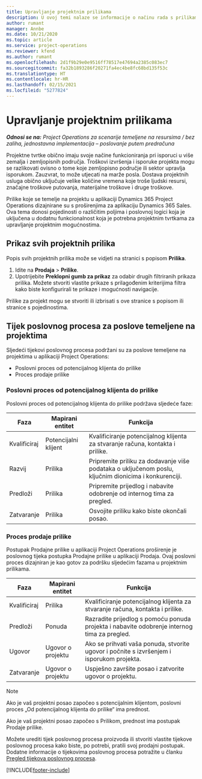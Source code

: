 ```yaml
---
title: Upravljanje projektnim prilikama
description: U ovoj temi nalaze se informacije o načinu rada s prilikama koje su povezane s projektima.
author: rumant
manager: Annbe
ms.date: 10/21/2020
ms.topic: article
ms.service: project-operations
ms.reviewer: kfend
ms.author: rumant
ms.openlocfilehash: 2d1f9b29e0e9516ff78517e47694a2385c083ec7
ms.sourcegitcommit: fa32b1893286f20271fa4ec4be8fc68bd135f53c
ms.translationtype: HT
ms.contentlocale: hr-HR
ms.lasthandoff: 02/15/2021
ms.locfileid: "5277824"
---
```

# <a name="manage-project-based-opportunities"></a>Upravljanje projektnim prilikama

_**Odnosi se na:** Project Operations za scenarije temeljene na resursima / bez zaliha, jednostavna implementacija – poslovanje putem predračuna_

Projektne tvrtke obično imaju svoje načine funkcioniranja pri isporuci u više zemalja i zemljopisnih područja. Troškovi izvršenja i isporuke projekta mogu se razlikovati ovisno o tome koje zemljopisno područje ili sektor upravlja isporukom. Zauzvrat, to može utjecati na marže posla. Dostava projektnih usluga obično uključuje velike količine vremena koje troše ljudski resursi, značajne troškove putovanja, materijalne troškove i druge troškove.

Prilike koje se temelje na projektu u aplikaciji Dynamics 365 Project Operations dizajnirane su s proširenjima za aplikaciju Dynamics 365 Sales. Ova tema donosi pojedinosti o različitim poljima i poslovnoj logici koja je uključena u dodatnu funkcionalnost koja je potrebna projektnim tvrtkama za upravljanje projektnim mogućnostima.

## <a name="view-all-project-based-opportunities"></a>Prikaz svih projektnih prilika

Popis svih projektnih prilika može se vidjeti na stranici s popisom **Prilika**. 

1. Idite na **Prodaja** > **Prilike**.
2. Upotrijebite **Preklopni gumb za prikaz** za odabir drugih filtriranih prikaza prilika. Možete stvoriti vlastite prikaze s prilagođenim kriterijima filtra kako biste konfigurirali te prikaze i mogućnosti navigacije.

Prilike za projekt mogu se stvoriti ili izbrisati s ove stranice s popisom ili stranice s pojedinostima.

## <a name="business-process-flow-for-project-based-deals"></a>Tijek poslovnog procesa za poslove temeljene na projektima

Sljedeći tijekovi poslovnog procesa podržani su za poslove temeljene na projektima u aplikaciji Project Operations:

- Poslovni proces od potencijalnog klijenta do prilike
- Proces prodaje prilike

### <a name="lead-to-opportunity-business-process"></a>Poslovni proces od potencijalnog klijenta do prilike 
Poslovni proces od potencijalnog klijenta do prilike podržava sljedeće faze:

| Faza | Mapirani entitet | Funkcija |
| --- | --- | --- |
| Kvalificiraj | Potencijalni klijent | Kvalificiranje potencijalnog klijenta za stvaranje računa, kontakta i prilike. |
| Razvij | Prilika | Pripremite priliku za dodavanje više podataka o uključenom poslu, ključnim dionicima i konkurenciji. |
| Predloži | Prilika | Pripremite prijedlog i nabavite odobrenje od internog tima za pregled. |
| Zatvaranje | Prilika | Osvojite priliku kako biste okončali posao. |

### <a name="opportunity-sales-process"></a>Proces prodaje prilike
Postupak Prodajne prilike u aplikaciji Project Operations proširenje je poslovnog tijeka postupka Prodajne prilike u aplikaciji Prodaja. Ovaj poslovni proces dizajniran je kao gotov za podršku sljedećim fazama u projektnim prilikama.

| Faza | Mapirani entitet | Funkcija |
| --- | --- | --- |
| Kvalificiraj | Prilika | Kvalificiranje potencijalnog klijenta za stvaranje računa, kontakta i prilike. |
| Predloži | Ponuda | Razradite prijedlog s pomoću ponuda projekta i nabavite odobrenje internog tima za pregled. |
| Ugovor | Ugovor o projektu | Ako se prihvati vaša ponuda, stvorite ugovor i počnite s izvršenjem i isporukom projekta. |
| Zatvaranje | Ugovor o projektu | Uspješno završite posao i zatvorite ugovor o projektu. |

> [!NOTE]
> Ako je vaš projektni posao započeo s potencijalnim klijentom, poslovni proces „Od potencijalnog klijenta do prilike“ ima prednost.
>
> Ako je vaš projektni posao započeo s Prilikom, prednost ima postupak Prodaje prilike.

Možete urediti tijek poslovnog procesa proizvoda ili stvoriti vlastite tijekove poslovnog procesa kako biste, po potrebi, pratili svoj prodajni postupak. Dodatne informacije o tijekovima poslovnog procesa potražite u članku [Pregled tijekova poslovnog procesa](https://docs.microsoft.com/dynamics365/customerengagement/on-premises/customize/business-process-flows-overview).


[!INCLUDE[footer-include](../includes/footer-banner.md)]